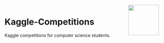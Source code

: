 <img align="right" width="100" height="100" src="https://github.com/cs-MohamedAyman/Kaggle-Competitions/blob/main/organizations-logos/kaggle.jpg">

# Kaggle-Competitions
Kaggle competitions for computer science students.
